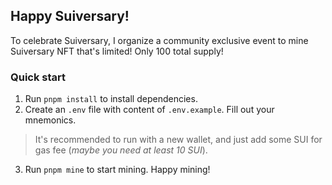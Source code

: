 ## Happy Suiversary!

To celebrate Suiversary, I organize a community exclusive event to mine Suiversary NFT that's limited! Only 100 total supply!

### Quick start

1. Run `pnpm install` to install dependencies.
2. Create an `.env` file with content of `.env.example`. Fill out your mnemonics.

> It's recommended to run with a new wallet, and just add some SUI for gas fee 
 (_maybe you need at least 10 SUI_).

3. Run `pnpm mine` to start mining. Happy mining!